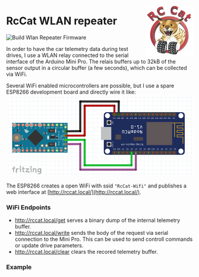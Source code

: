 <a href="#"><img src="../images/logo_small.png" width="128" height="135" align="right"/></a>

# RcCat WLAN repeater

![Build Wlan Repeater Firmware](https://github.com/VK/PrivateCat/workflows/Build%20Wlan%20Repeater%20Firmware/badge.svg)

In order to have the car telemetry data during test drives, I use a WLAN relay connected to the serial interface of the Arduino Mini Pro. The relais buffers up to 32kB of the sensor output in a circular buffer (a few seconds), which can be collected via WiFi.

Several WiFi enabled microcontrollers are possible, but I use a spare ESP8266 development board and directly wire it like:
![](../images/wlan_repeater_sketch.png) 

 The ESP8266 creates a open WiFi with ssid `"RcCat-Wifi"` and publishes a web interface at [http://rccat.local/](http://rccat.local/).

 ### WiFi Endpoints
 * http://rccat.local/get serves a binary dump of the internal telemetry buffer.
 * http://rccat.local/write sends the body of the request via serial connection to the Mini Pro. This can be used to send controll commands or update drive parameters.
 * http://rccat.local/clear clears the recored telemetry buffer.

### Example
